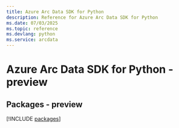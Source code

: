 ```yaml
---
title: Azure Arc Data SDK for Python
description: Reference for Azure Arc Data SDK for Python
ms.date: 07/03/2025
ms.topic: reference
ms.devlang: python
ms.service: arcdata
---
```

# Azure Arc Data SDK for Python - preview
## Packages - preview
[!INCLUDE [packages](arc-data-index.md)]